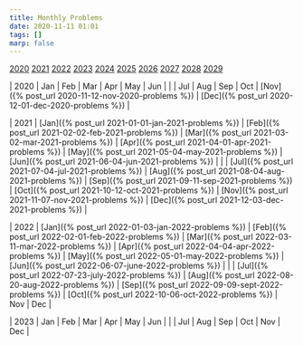 ```yaml
---
title: Monthly Problems
date: 2020-11-11 01:01
tags: []
marp: false
---
```


[2020](#2020) [2021](#2021) [2022](#2022) [2023](#2023) [2024](#2024)
[2025](#2025) [2026](#2026) [2027](#2027) [2028](#2028) [2029](#2029)

| <a name="2020">2020</a> | Jan | Feb | Mar | Apr | May | Jun |
| | Jul | Aug | Sep | Oct | [Nov]({% post_url 2020-11-12-nov-2020-problems %}) | [Dec]({% post_url 2020-12-01-dec-2020-problems %}) |

| <a name="2021">2021</a> | [Jan]({% post_url 2021-01-01-jan-2021-problems %}) | [Feb]({% post_url 2021-02-02-feb-2021-problems %}) | [Mar]({% post_url 2021-03-02-mar-2021-problems %}) | [Apr]({% post_url 2021-04-01-apr-2021-problems %}) | [May]({% post_url 2021-05-04-may-2021-problems %}) | [Jun]({% post_url 2021-06-04-jun-2021-problems %}) |
| | [Jul]({% post_url 2021-07-04-jul-2021-problems %}) | [Aug]({% post_url 2021-08-04-aug-2021-problems %}) | [Sep]({% post_url 2021-09-11-sep-2021-problems %}) | [Oct]({% post_url 2021-10-12-oct-2021-problems %}) | [Nov]({% post_url 2021-11-07-nov-2021-problems %}) | [Dec]({% post_url 2021-12-03-dec-2021-problems %}) |

| <a name="2022">2022</a> | [Jan]({% post_url 2022-01-03-jan-2022-problems %}) | [Feb]({% post_url 2022-02-01-feb-2022-problems %}) | [Mar]({% post_url 2022-03-11-mar-2022-problems %}) | [Apr]({% post_url 2022-04-04-apr-2022-problems %}) | [May]({% post_url 2022-05-01-may-2022-problems %}) | [Jun]({% post_url 2022-06-07-june-2022-problems %}) |
| | [Jul]({% post_url 2022-07-23-july-2022-problems %}) | [Aug]({% post_url 2022-08-20-aug-2022-problems %}) | [Sep]({% post_url 2022-09-09-sept-2022-problems %}) | [Oct]({% post_url 2022-10-06-oct-2022-problems %}) | Nov | Dec |

| <a name="2023">2023</a> | Jan | Feb | Mar | Apr | May | Jun |
| | Jul | Aug | Sep | Oct | Nov | Dec |
